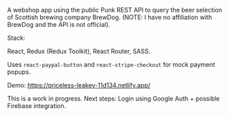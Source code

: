 A webshop app using the public Punk REST API to query the beer selection of Scottish brewing company BrewDog.
(NOTE: I have no affiliation with BrewDog and the API is not official).

Stack:

React, Redux (Redux Toolkit), React Router, SASS.

Uses `react-paypal-button` and `react-stripe-checkout` for mock payment popups.

Demo: https://priceless-leakey-11d134.netlify.app/

This is a work in progress. Next steps: Login using Google Auth + possible Firebase integration.
